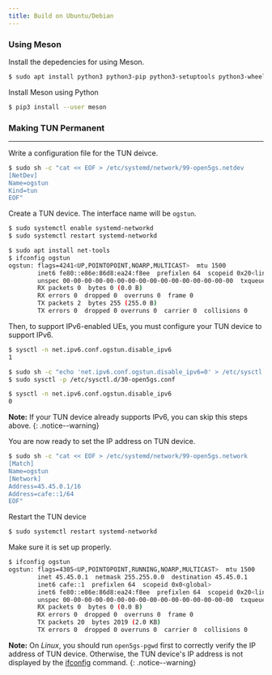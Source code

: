 ```yaml
---
title: Build on Ubuntu/Debian
---
```


### Using Meson

Install the depedencies for using Meson.
```bash
$ sudo apt install python3 python3-pip python3-setuptools python3-wheel ninja-build
```

Install Meson using Python
```bash
$ pip3 install --user meson
```

### Making TUN Permanent
---

Write a configuration file for the TUN deivce.
```bash
$ sudo sh -c "cat << EOF > /etc/systemd/network/99-open5gs.netdev
[NetDev]
Name=ogstun
Kind=tun
EOF"
```

Create a TUN device. The interface name will be `ogstun`.
```bash
$ sudo systemctl enable systemd-networkd
$ sudo systemctl restart systemd-networkd

$ sudo apt install net-tools
$ ifconfig ogstun
ogstun: flags=4241<UP,POINTOPOINT,NOARP,MULTICAST>  mtu 1500
        inet6 fe80::e86e:86d8:ea24:f8ee  prefixlen 64  scopeid 0x20<link>
        unspec 00-00-00-00-00-00-00-00-00-00-00-00-00-00-00-00  txqueuelen 500  (UNSPEC)
        RX packets 0  bytes 0 (0.0 B)
        RX errors 0  dropped 0  overruns 0  frame 0
        TX packets 2  bytes 255 (255.0 B)
        TX errors 0  dropped 0 overruns 0  carrier 0  collisions 0
```

Then, to support IPv6-enabled UEs, you must configure your TUN device to support IPv6.

```bash
$ sysctl -n net.ipv6.conf.ogstun.disable_ipv6
1

$ sudo sh -c "echo 'net.ipv6.conf.ogstun.disable_ipv6=0' > /etc/sysctl.d/30-open5gs.conf"
$ sudo sysctl -p /etc/sysctl.d/30-open5gs.conf

$ sysctl -n net.ipv6.conf.ogstun.disable_ipv6
0
```

**Note:** If your TUN device already supports IPv6, you can skip this steps above.
{: .notice--warning}


You are now ready to set the IP address on TUN device. 

```bash
$ sudo sh -c "cat << EOF > /etc/systemd/network/99-open5gs.network
[Match]
Name=ogstun
[Network]
Address=45.45.0.1/16
Address=cafe::1/64
EOF"
```

Restart the TUN device

```bash
$ sudo systemctl restart systemd-networkd
```

Make sure it is set up properly.


```bash
$ ifconfig ogstun
ogstun: flags=4305<UP,POINTOPOINT,RUNNING,NOARP,MULTICAST>  mtu 1500
        inet 45.45.0.1  netmask 255.255.0.0  destination 45.45.0.1
        inet6 cafe::1  prefixlen 64  scopeid 0x0<global>
        inet6 fe80::e86e:86d8:ea24:f8ee  prefixlen 64  scopeid 0x20<link>
        unspec 00-00-00-00-00-00-00-00-00-00-00-00-00-00-00-00  txqueuelen 500  (UNSPEC)
        RX packets 0  bytes 0 (0.0 B)
        RX errors 0  dropped 0  overruns 0  frame 0
        TX packets 20  bytes 2019 (2.0 KB)
        TX errors 0  dropped 0 overruns 0  carrier 0  collisions 0
```

**Note:** On *Linux*, you should run `open5gs-pgwd` first to correctly verify the IP address of TUN device. Otherwise, the TUN device's IP address is not displayed by the [ifconfig](http://net-tools.sourceforge.net/man/ifconfig.8.html) command.
{: .notice--warning}

